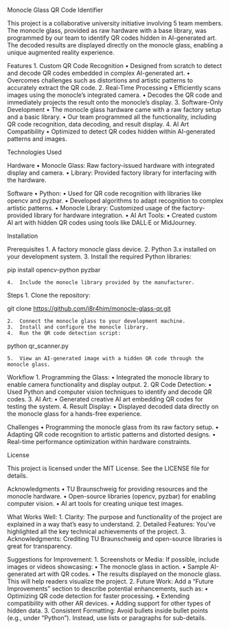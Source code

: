Monocle Glass QR Code Identifier

This project is a collaborative university initiative involving 5 team members. The monocle glass, provided as raw hardware with a base library, was programmed by our team to identify QR codes hidden in AI-generated art. The decoded results are displayed directly on the monocle glass, enabling a unique augmented reality experience.

Features
	1.	Custom QR Code Recognition
	•	Designed from scratch to detect and decode QR codes embedded in complex AI-generated art.
	•	Overcomes challenges such as distortions and artistic patterns to accurately extract the QR code.
	2.	Real-Time Processing
	•	Efficiently scans images using the monocle’s integrated camera.
	•	Decodes the QR code and immediately projects the result onto the monocle’s display.
	3.	Software-Only Development
	•	The monocle glass hardware came with a raw factory setup and a basic library.
	•	Our team programmed all the functionality, including QR code recognition, data decoding, and result display.
	4.	AI Art Compatibility
	•	Optimized to detect QR codes hidden within AI-generated patterns and images.

Technologies Used

Hardware
	•	Monocle Glass: Raw factory-issued hardware with integrated display and camera.
	•	Library: Provided factory library for interfacing with the hardware.

Software
	•	Python:
	•	Used for QR code recognition with libraries like opencv and pyzbar.
	•	Developed algorithms to adapt recognition to complex artistic patterns.
	•	Monocle Library: Customized usage of the factory-provided library for hardware integration.
	•	AI Art Tools:
	•	Created custom AI art with hidden QR codes using tools like DALL·E or MidJourney.

Installation

Prerequisites
	1.	A factory monocle glass device.
	2.	Python 3.x installed on your development system.
	3.	Install the required Python libraries:

pip install opencv-python pyzbar


	4.	Include the monocle library provided by the manufacturer.

Steps
	1.	Clone the repository:

git clone https://github.com/i8r4him/monocle-glass-qr.git


	2.	Connect the monocle glass to your development machine.
	3.	Install and configure the monocle library.
	4.	Run the QR code detection script:

python qr_scanner.py


	5.	View an AI-generated image with a hidden QR code through the monocle glass.

Workflow
	1.	Programming the Glass:
	•	Integrated the monocle library to enable camera functionality and display output.
	2.	QR Code Detection:
	•	Used Python and computer vision techniques to identify and decode QR codes.
	3.	AI Art:
	•	Generated creative AI art embedding QR codes for testing the system.
	4.	Result Display:
	•	Displayed decoded data directly on the monocle glass for a hands-free experience.

Challenges
	•	Programming the monocle glass from its raw factory setup.
	•	Adapting QR code recognition to artistic patterns and distorted designs.
	•	Real-time performance optimization within hardware constraints.

License

This project is licensed under the MIT License. See the LICENSE file for details.

Acknowledgments
	•	TU Braunschweig for providing resources and the monocle hardware.
	•	Open-source libraries (opencv, pyzbar) for enabling computer vision.
	•	AI art tools for creating unique test images.

What Works Well:
	1.	Clarity: The purpose and functionality of the project are explained in a way that’s easy to understand.
	2.	Detailed Features: You’ve highlighted all the key technical achievements of the project.
	3.	Acknowledgments: Crediting TU Braunschweig and open-source libraries is great for transparency.

Suggestions for Improvement:
	1.	Screenshots or Media: If possible, include images or videos showcasing:
	•	The monocle glass in action.
	•	Sample AI-generated art with QR codes.
	•	The results displayed on the monocle glass.
This will help readers visualize the project.
	2.	Future Work: Add a “Future Improvements” section to describe potential enhancements, such as:
	•	Optimizing QR code detection for faster processing.
	•	Extending compatibility with other AR devices.
	•	Adding support for other types of hidden data.
	3.	Consistent Formatting: Avoid bullets inside bullet points (e.g., under “Python”). Instead, use lists or paragraphs for sub-details.
